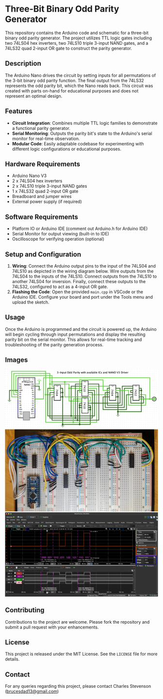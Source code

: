 # Three-Bit Binary Odd Parity Generator

This repository contains the Arduino code and schematic for a three-bit binary odd parity generator. The project utilizes TTL logic gates including two 74LS04 hex inverters, two 74LS10 triple 3-input NAND gates, and a 74LS32 quad 2-input OR gate to construct the parity generator.

## Description

The Arduino Nano drives the circuit by setting inputs for all permutations of the 3-bit binary odd parity function. The final output from the 74LS32 represents the odd parity bit, which the Nano reads back. This circuit was created with parts on-hand for educational purposes and does not represent an optimal design.

## Features

- **Circuit Integration**: Combines multiple TTL logic families to demonstrate a functional parity generator.
- **Serial Monitoring**: Outputs the parity bit's state to the Arduino's serial monitor for real-time observation.
- **Modular Code**: Easily adaptable codebase for experimenting with different logic configurations or educational purposes.

## Hardware Requirements

- Arduino Nano V3
- 2 x 74LS04 hex inverters
- 2 x 74LS10 triple 3-input NAND gates
- 1 x 74LS32 quad 2-input OR gate
- Breadboard and jumper wires
- External power supply (if required)

## Software Requirements

- Platform IO or Arduino IDE (comment out Arduino.h for Arduino IDE)
- Serial Monitor for output viewing (built-in to IDE)
- Oscilloscope for verifying operation (optional)

## Setup and Configuration

1. **Wiring**: Connect the Arduino output pins to the input of the 74LS04 and 74LS10 as depicted in the wiring diagram below. Wire outputs from the 74LS04 to the inputs of the 74LS10. Connect outputs from the 74LS10 to another 74LS04 for inversion. Finally, connect these outputs to the 74LS32, configured to act as a 4-input OR gate.
2. **Flashing the Code**: Open the provided `main.cpp` in VSCode or the Arduino IDE. Configure your board and port under the Tools menu and upload the sketch.

## Usage

Once the Arduino is programmed and the circuit is powered up, the Arduino will begin cycling through input permutations and display the resulting parity bit on the serial monitor. This allows for real-time tracking and troubleshooting of the parity generation process.

## Images

![LogiSim sketch of the 3-bit odd parity circuit](https://github.com/brucesdad13/3-Input_Odd_Parity/blob/main/images/LogiSim.png)
![Breadboard wiring example for a Nano v3 driven 3-bit odd parity circuit using TTL logic devices](https://github.com/brucesdad13/3-Input_Odd_Parity/blob/main/images/Breadboard.jpg)
![Oscilloscope capture demonstrating a working 3-input odd parity circuit](https://github.com/brucesdad13/3-Input_Odd_Parity/blob/main/images/Oscilloscope.png)

## Contributing

Contributions to the project are welcome. Please fork the repository and submit a pull request with your enhancements.

## License

This project is released under the MIT License. See the `LICENSE` file for more details.

## Contact

For any queries regarding this project, please contact Charles Stevenson (brucesdad13@gmail.com)
